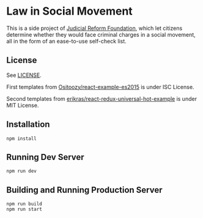 Law in Social Movement
======================

This is a side project of [Judicial Reform Foundation](http://www.jrf.org.tw), which let citizens determine whether they would face criminal charges in a social movement, all in the form of an ease-to-use self-check list.

License
-------

See [LICENSE](LICENSE.md).

First templates from [Ositoozy/react-example-es2015](https://github.com/Ositoozy/react-example-es2015) is under ISC License.

Second templates from [erikras/react-redux-universal-hot-example](https://github.com/erikras/react-redux-universal-hot-example) is under MIT License.


## Installation

```
npm install
```

## Running Dev Server

```
npm run dev
```

## Building and Running Production Server

```
npm run build
npm run start
```


